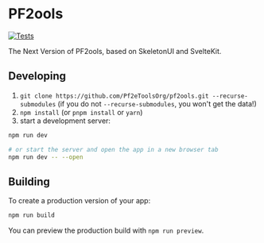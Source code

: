 # PF2ools
[![Tests](https://github.com/Pf2eToolsOrg/pf2ools/actions/workflows/test-web.yml/badge.svg)](https://github.com/Pf2eToolsOrg/pf2ools/actions/workflows/test-web.yml)

The Next Version of PF2ools, based on SkeletonUI and SvelteKit.

## Developing

1. `git clone https://github.com/Pf2eToolsOrg/pf2ools.git --recurse-submodules` (if you do not `--recurse-submodules`, you won't get the data!)
2. `npm install` (or `pnpm install` or `yarn`)
3. start a development server:

```bash
npm run dev

# or start the server and open the app in a new browser tab
npm run dev -- --open
```

## Building

To create a production version of your app:

```bash
npm run build
```

You can preview the production build with `npm run preview`.
